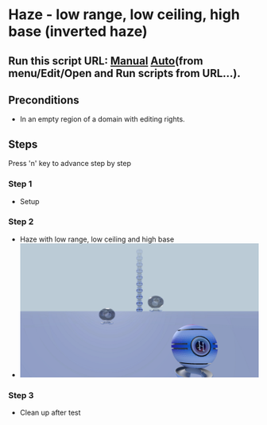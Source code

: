 # Haze - low range, low ceiling, high base (inverted haze)
## Run this script URL: [Manual](./test.js?raw=true)   [Auto](./testAuto.js?raw=true)(from menu/Edit/Open and Run scripts from URL...).

## Preconditions
- In an empty region of a domain with editing rights.

## Steps
Press 'n' key to advance step by step

### Step 1
- Setup
### Step 2
- Haze with low range, low ceiling and high base
- ![](./ExpectedImage_00000.png)
### Step 3
- Clean up after test
